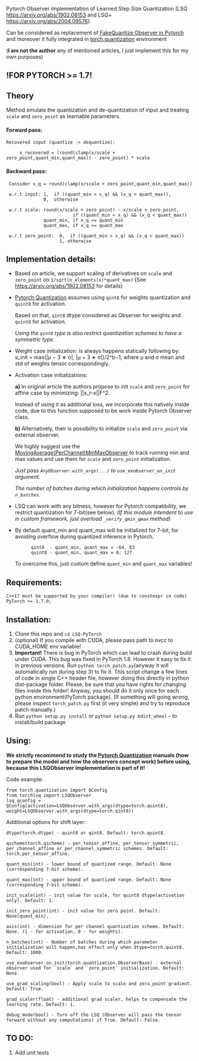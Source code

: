  Pytorch Observer implementation of Learned Step Size Quantization
 (LSQ  https://arxiv.org/abs/1902.08153 and LSQ+ https://arxiv.org/abs/2004.09576).
 
 Can be considered as replacement of [FakeQuantize Observer in Pytorch](https://pytorch.org/docs/stable/torch.quantization.html#torch.quantization.FakeQuantize) and moreover it fully integrated in [torch.quantization](https://pytorch.org/docs/stable/quantization.html) environment

(**I am not the author** any of mentioned articles, I just implement this for my own purposes)
## !FOR PYTORCH >= 1.7! ##

## Theory

Method emulate the quantization and de-quantization of input and treating `scale` and `zero_point` as learnable parameters.

#### Forward pass:
    
    Recovered input (quantize -> dequantize): 
    
         x_recovered = (round(clamp(x/scale + zero_point,quant_min,quant_max)) - zero_point) * scale
            
#### Backward pass:
                
     Consider x_q = round(clamp(x/scale + zero_point,quant_min,quant_max))

     w.r.t input: 1,  if ((quant_min < x_q) && (x_q < quant_max)),
                  0,  otherwise

     w.r.t scale: round(x/scale + zero_point) - x/scale + zero_point, 
                             if ((quant_min < x_q) && (x_q < quant_max)) 
                  quant_min, if x_q <= quant_min
                  quant_max, if x_q >= quant_max

     w.r.t zero_point:  0,  if ((quant_min < x_q) && (x_q < quant_max))
                        1, otherwise

## Implementation details:

* Based on article, we support scaling of derivatives on `scale` and `zero_point` on `1/sqrt(n_elements(x)*quant_max)`
  (See https://arxiv.org/abs/1902.08153 for details)


* [Pytorch Quantization](https://pytorch.org/docs/stable/quantization.html) assumes using `qint8` for weights quantization and `quint8` for activation.

  Based on that, `qint8` dtype considered as Observer for weights and `quint8` for activation.
  
  *Using the `qint8` type is also restrict quantization schemes to have a symmetric type.*
  
  
* Weight case initialization:
        Is always happens statically following by:
            s_init = max(|µ − 3 ∗ σ|, |µ + 3 ∗ σ|)/2^b−1, 
                     where µ and σ  mean and std of weights tensor correspondingly.
                     
                     
* Activation case initializations:

  **a)** In original article the authors propose to init `scale` and `zero_point` for affine case by minimizing: ||x_r-x||F^2.
     
     Instead of using it as additional loss, we incorporate this natively inside code,
     due to this function supposed to be work inside Pytorch Observer class.
       
  **b)** Alternatively, their is possibility to initialize `scale` and `zero_point` via external observer.
   
     We highly suggest use the [MovingAverage(PerChannel)MinMaxObserver](https://pytorch.org/docs/stable/torch.quantization.html#torch.quantization.MovingAverageMinMaxObserver) to track running min and max values and use them for `scale` and `zero_point` initialization.
     
     *Just pass `AnyObserver.with_args(...)` to `use_exobserver_on_init` argument.*

     *The number of batches during which initialization happens controls by `n_batches`.*
 
 
* LSQ can work with any bitness, however for Pytorch compatibility, we restrict quantization for 7-bit(see below).
  *(If this module intendent to use in custom framework, just overload `_verify_qmin_qmax` method)*
  
  
* By default quant_min and quant_max will be initialized for 7-bit,
   for avoiding overflow during quantized inference in Pytorch.
   
            qint8  - quant_min, quant_max = -64, 63
            quint8 - quant_min, quant_max = 0, 127
  To overcome this, just custom define `quant_min` and `quant_max`  variables! 


## Requirements:
    C++17 must be supported by your compiler! (due to constexpr in code)
    PyTorch >= 1.7.0; 

## Installation:
1. Clone this repo and ```cd LSQ-PyTorch```
2. (optional) If you compile with CUDA, please pass path to nvcc to CUDA_HOME env variable!
3. **Important!** There is bug in PyTorch which can lead to crash during build under CUDA.
   This bug was fixed in PyTorch 1.8. However it easy to fix it in previous versions.
   Run ```python torch_patch.py```(anyway it will automatically run during step 3) to fix it.
   This script change a few lines of code in single C++ header file, however doing this directly in python dist-package folder.
   Please, be sure that you have rights for changing files inside this folder!
   Anyway, you should do it only once for each python environment(PyTorch package).
   (If something will going wrong, please inspect ```torch_patch.py``` first (it very simple) and try to reproduce patch manually.)
4. Run ```python setup.py install``` or ```python setup.py bdist_wheel``` - to install/build package

    
## Using:
**We strictly recommend to study the [Pytorch Quantization](https://pytorch.org/docs/stable/quantization.html) manuals (how to prepare the model and how the observers concept work) before using, because this LSQObserver implementation is part of it!**

Code example:
    
    from torch.quantization import QConfig
    from torchlsq import LSQObserver
    lsq_qconfig = QConfig(activation=LSQObserver.with_args(dtype=torch.quint8), weight=LSQObserver.with_args(dtype=torch.qint8))


Additional options for shift layer:

    dtype(torch.dtype) - quint8 or qint8. Default: torch.quint8.
    
    qscheme(torch.qscheme) - per_tensor_affine, per_tensor_symmetric, per_channel_affine or per_channel_symmetric schemes. Default: torch.per_tensor_affine.
    
    quant_min(int) - lower bound of quantized range. Default: None (corresponding 7-bit scheme).
    
    quant_max(int) - upper bound of quantized range. Default: None (corresponding 7-bit scheme).
    
    init_scale(int) - init value for scale, for quint8 dtype(activation only). Default: 1.
    
    init_zero_point(int) - init value for zero point. Default: None(quant_min).
    
    axis(int) - dimension for per channel quantization scheme. Default: None. (1 - for activation, 0 - for weights).
    
    n_batches(int) - Number of batches during which parameter initialization will happen,has effect only when dtype=torch.quint8. Default: 1000.
    
    use_exobserver_on_init(torch.quantization.ObserverBase) - external observer used for `scale` and `zero_point` initialization. Default: None.
    
    use_grad_scaling(bool) - Apply scale to scale and zero_point gradient. Default: True.
    
    grad_scaler(float) - additional grad scaler, helps to compensate the learning rate. Default: 1.
    
    debug_mode(bool) - Turn off the LSQ (Observer will pass the tensor forward without any computations) if True. Default: False.
                                                                                  
                                                                                


## TO DO:
  1. Add unit tests
